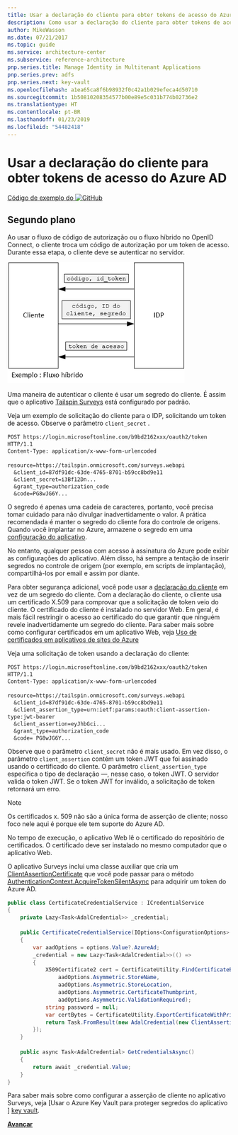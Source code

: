 ```yaml
---
title: Usar a declaração do cliente para obter tokens de acesso do Azure AD
description: Como usar a declaração do cliente para obter tokens de acesso do Azure AD.
author: MikeWasson
ms.date: 07/21/2017
ms.topic: guide
ms.service: architecture-center
ms.subservice: reference-architecture
pnp.series.title: Manage Identity in Multitenant Applications
pnp.series.prev: adfs
pnp.series.next: key-vault
ms.openlocfilehash: a1ea65ca8f6b98932f0c42a1b029efeca4d50710
ms.sourcegitcommit: 1b50810208354577b00e89e5c031b774b02736e2
ms.translationtype: HT
ms.contentlocale: pt-BR
ms.lasthandoff: 01/23/2019
ms.locfileid: "54482418"
---
```

# <a name="use-client-assertion-to-get-access-tokens-from-azure-ad"></a>Usar a declaração do cliente para obter tokens de acesso do Azure AD

[Código de exemplo do ![GitHub](../_images/github.png)][sample application]

## <a name="background"></a>Segundo plano

Ao usar o fluxo de código de autorização ou o fluxo híbrido no OpenID Connect, o cliente troca um código de autorização por um token de acesso. Durante essa etapa, o cliente deve se autenticar no servidor.

![Segredo do cliente](./images/client-secret.png)

Uma maneira de autenticar o cliente é usar um segredo do cliente. É assim que o aplicativo [Tailspin Surveys][Surveys] está configurado por padrão.

Veja um exemplo de solicitação do cliente para o IDP, solicitando um token de acesso. Observe o parâmetro `client_secret` .

```http
POST https://login.microsoftonline.com/b9bd2162xxx/oauth2/token HTTP/1.1
Content-Type: application/x-www-form-urlencoded

resource=https://tailspin.onmicrosoft.com/surveys.webapi
  &client_id=87df91dc-63de-4765-8701-b59cc8bd9e11
  &client_secret=i3Bf12Dn...
  &grant_type=authorization_code
  &code=PG8wJG6Y...
```

O segredo é apenas uma cadeia de caracteres, portanto, você precisa tomar cuidado para não divulgar inadvertidamente o valor. A prática recomendada é manter o segredo do cliente fora do controle de origens. Quando você implantar no Azure, armazene o segredo em uma [configuração do aplicativo][configure-web-app].

No entanto, qualquer pessoa com acesso à assinatura do Azure pode exibir as configurações do aplicativo. Além disso, há sempre a tentação de inserir segredos no controle de origem (por exemplo, em scripts de implantação), compartilhá-los por email e assim por diante.

Para obter segurança adicional, você pode usar a [declaração do cliente] em vez de um segredo do cliente. Com a declaração do cliente, o cliente usa um certificado X.509 para comprovar que a solicitação de token veio do cliente. O certificado do cliente é instalado no servidor Web. Em geral, é mais fácil restringir o acesso ao certificado do que garantir que ninguém revele inadvertidamente um segredo do cliente. Para saber mais sobre como configurar certificados em um aplicativo Web, veja [Uso de certificados em aplicativos de sites do Azure][using-certs-in-websites]

Veja uma solicitação de token usando a declaração do cliente:

```http
POST https://login.microsoftonline.com/b9bd2162xxx/oauth2/token HTTP/1.1
Content-Type: application/x-www-form-urlencoded

resource=https://tailspin.onmicrosoft.com/surveys.webapi
  &client_id=87df91dc-63de-4765-8701-b59cc8bd9e11
  &client_assertion_type=urn:ietf:params:oauth:client-assertion-type:jwt-bearer
  &client_assertion=eyJhbGci...
  &grant_type=authorization_code
  &code= PG8wJG6Y...
```

Observe que o parâmetro `client_secret` não é mais usado. Em vez disso, o parâmetro `client_assertion` contém um token JWT que foi assinado usando o certificado do cliente. O parâmetro `client_assertion_type` especifica o tipo de declaração &mdash;, nesse caso, o token JWT. O servidor valida o token JWT. Se o token JWT for inválido, a solicitação de token retornará um erro.

> [!NOTE]
> Os certificados x. 509 não são a única forma de asserção de cliente; nosso foco nele aqui é porque ele tem suporte do Azure AD.

No tempo de execução, o aplicativo Web lê o certificado do repositório de certificados. O certificado deve ser instalado no mesmo computador que o aplicativo Web.

O aplicativo Surveys inclui uma classe auxiliar que cria um [ClientAssertionCertificate](/dotnet/api/microsoft.identitymodel.clients.activedirectory.clientassertioncertificate) que você pode passar para o método [AuthenticationContext.AcquireTokenSilentAsync](/dotnet/api/microsoft.identitymodel.clients.activedirectory.authenticationcontext.acquiretokensilentasync) para adquirir um token do Azure AD.

```csharp
public class CertificateCredentialService : ICredentialService
{
    private Lazy<Task<AdalCredential>> _credential;

    public CertificateCredentialService(IOptions<ConfigurationOptions> options)
    {
        var aadOptions = options.Value?.AzureAd;
        _credential = new Lazy<Task<AdalCredential>>(() =>
        {
            X509Certificate2 cert = CertificateUtility.FindCertificateByThumbprint(
                aadOptions.Asymmetric.StoreName,
                aadOptions.Asymmetric.StoreLocation,
                aadOptions.Asymmetric.CertificateThumbprint,
                aadOptions.Asymmetric.ValidationRequired);
            string password = null;
            var certBytes = CertificateUtility.ExportCertificateWithPrivateKey(cert, out password);
            return Task.FromResult(new AdalCredential(new ClientAssertionCertificate(aadOptions.ClientId, new X509Certificate2(certBytes, password))));
        });
    }

    public async Task<AdalCredential> GetCredentialsAsync()
    {
        return await _credential.Value;
    }
}
```

Para saber mais sobre como configurar a asserção de cliente no aplicativo Surveys, veja [Usar o Azure Key Vault para proteger segredos do aplicativo ] [ key vault].

[**Avançar**][key vault]

<!-- links -->

[configure-web-app]: /azure/app-service-web/web-sites-configure/
[azure-management-portal]: https://portal.azure.com
[declaração do cliente]: https://tools.ietf.org/html/rfc7521
[key vault]: key-vault.md
[Setup-KeyVault]: https://github.com/mspnp/multitenant-saas-guidance/blob/master/scripts/Setup-KeyVault.ps1
[Surveys]: tailspin.md
[using-certs-in-websites]: https://azure.microsoft.com/blog/using-certificates-in-azure-websites-applications/

[sample application]: https://github.com/mspnp/multitenant-saas-guidance
